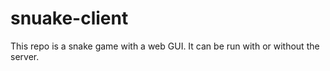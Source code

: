 # snuake-client
This repo is a snake game with a web GUI. It can be run with or without the server.
